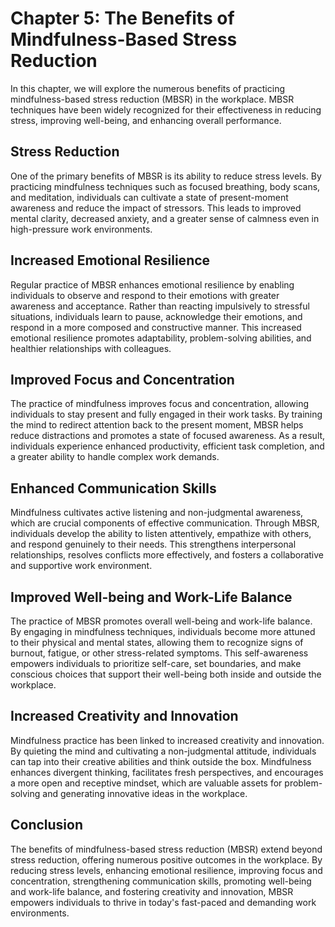 Chapter 5: The Benefits of Mindfulness-Based Stress Reduction
=============================================================

In this chapter, we will explore the numerous benefits of practicing mindfulness-based stress reduction (MBSR) in the workplace. MBSR techniques have been widely recognized for their effectiveness in reducing stress, improving well-being, and enhancing overall performance.

Stress Reduction
----------------

One of the primary benefits of MBSR is its ability to reduce stress levels. By practicing mindfulness techniques such as focused breathing, body scans, and meditation, individuals can cultivate a state of present-moment awareness and reduce the impact of stressors. This leads to improved mental clarity, decreased anxiety, and a greater sense of calmness even in high-pressure work environments.

Increased Emotional Resilience
------------------------------

Regular practice of MBSR enhances emotional resilience by enabling individuals to observe and respond to their emotions with greater awareness and acceptance. Rather than reacting impulsively to stressful situations, individuals learn to pause, acknowledge their emotions, and respond in a more composed and constructive manner. This increased emotional resilience promotes adaptability, problem-solving abilities, and healthier relationships with colleagues.

Improved Focus and Concentration
--------------------------------

The practice of mindfulness improves focus and concentration, allowing individuals to stay present and fully engaged in their work tasks. By training the mind to redirect attention back to the present moment, MBSR helps reduce distractions and promotes a state of focused awareness. As a result, individuals experience enhanced productivity, efficient task completion, and a greater ability to handle complex work demands.

Enhanced Communication Skills
-----------------------------

Mindfulness cultivates active listening and non-judgmental awareness, which are crucial components of effective communication. Through MBSR, individuals develop the ability to listen attentively, empathize with others, and respond genuinely to their needs. This strengthens interpersonal relationships, resolves conflicts more effectively, and fosters a collaborative and supportive work environment.

Improved Well-being and Work-Life Balance
-----------------------------------------

The practice of MBSR promotes overall well-being and work-life balance. By engaging in mindfulness techniques, individuals become more attuned to their physical and mental states, allowing them to recognize signs of burnout, fatigue, or other stress-related symptoms. This self-awareness empowers individuals to prioritize self-care, set boundaries, and make conscious choices that support their well-being both inside and outside the workplace.

Increased Creativity and Innovation
-----------------------------------

Mindfulness practice has been linked to increased creativity and innovation. By quieting the mind and cultivating a non-judgmental attitude, individuals can tap into their creative abilities and think outside the box. Mindfulness enhances divergent thinking, facilitates fresh perspectives, and encourages a more open and receptive mindset, which are valuable assets for problem-solving and generating innovative ideas in the workplace.

Conclusion
----------

The benefits of mindfulness-based stress reduction (MBSR) extend beyond stress reduction, offering numerous positive outcomes in the workplace. By reducing stress levels, enhancing emotional resilience, improving focus and concentration, strengthening communication skills, promoting well-being and work-life balance, and fostering creativity and innovation, MBSR empowers individuals to thrive in today's fast-paced and demanding work environments.
